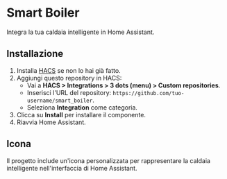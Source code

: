 # Smart Boiler

Integra la tua caldaia intelligente in Home Assistant.

## Installazione
1. Installa [HACS](https://hacs.xyz) se non lo hai già fatto.
2. Aggiungi questo repository in HACS:
   - Vai a **HACS > Integrations > 3 dots (menu) > Custom repositories**.
   - Inserisci l'URL del repository: `https://github.com/tuo-username/smart_boiler`.
   - Seleziona **Integration** come categoria.
3. Clicca su **Install** per installare il componente.
4. Riavvia Home Assistant.

## Icona
Il progetto include un'icona personalizzata per rappresentare la caldaia intelligente nell'interfaccia di Home Assistant.
